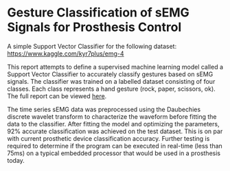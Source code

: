 # Gesture Classification of sEMG Signals for Prosthesis Control 

A simple Support Vector Classifier for the following dataset: https://www.kaggle.com/kyr7plus/emg-4

This report attempts to define a supervised machine learning model called a Support Vector Classifier to accurately classify gestures based on sEMG signals. The classifier was trained on a labelled dataset consisting of four classes. Each class represents a hand gesture (rock, paper, scissors, ok). The full report can be viewed [here](https://github.com/tmastrom/GestureSVC/blob/master/Final%20Report.pdf).

The time series sEMG data was preprocessed using the Daubechies discrete wavelet transform to characterize the waveform before fitting the data to the classifier. After fitting the model and optimizing the parameters, 92% accurate classification was achieved on the test dataset. This is on par with current prosthetic device classification accuracy. Further testing is required to determine if the program can be executed in real-time (less than 75ms) on a typical embedded processor that would be used in a prosthesis today.

